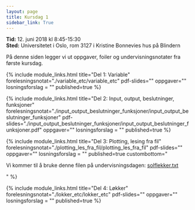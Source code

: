 ```yaml
---
layout: page
title: Kursdag 1
sidebar_link: True
---
```


**Tid:** 12. juni 2018 kl 8:45-15:30  
**Sted:** Universitetet i Oslo, rom 3127 i Kristine Bonnevies hus på Blindern

På denne siden legger vi ut oppgaver, foiler og undervisningsnotater fra første kursdag. 

{% include module_links.html 
title="Del 1: Variable" 
forelesningsnotat="./variable_etc/variable_etc" 
pdf-slides="" 
oppgaver=""
losningsforslag = ""
published=true
%}


{% include module_links.html 
title="Del 2: Input, output, beslutninger, funksjoner" 
forelesningsnotat="./input_output_beslutninger_funksjoner/input_output_beslutninger_funksjoner" 
pdf-slides="./input_output_beslutninger_funksjoner/input_output_beslutninger_funksjoner.pdf" 
oppgaver=""
losningsforslag = ""
published=true
%}


{% include module_links.html 
title="Del 3: Plotting, lesing fra fil" 
forelesningsnotat="./plotting_les_fra_fil/plotting_les_fra_fil" 
pdf-slides="" 
oppgaver=""
losningsforslag = ""
published=true
custombottom="<p>Vi kommer til å bruke denne filen på undervisningsdagen: <a href='plotting_les_fra_fil/solflekker.txt'>solflekker.txt</a></p>"
%}


{% include module_links.html 
title="Del 4: Løkker" 
forelesningsnotat="./lokker_etc/lokker_etc" 
pdf-slides="" 
oppgaver=""
losningsforslag = ""
published=true
%}


